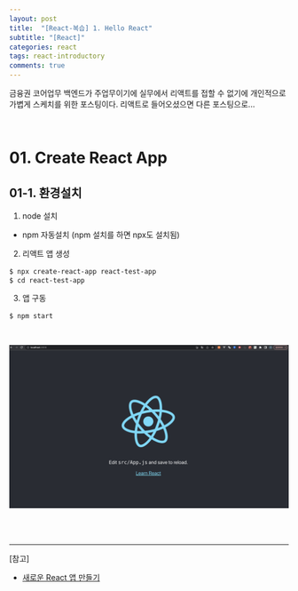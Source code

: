 ```yaml
---
layout: post
title:  "[React-복습] 1. Hello React"
subtitle: "[React]"
categories: react
tags: react-introductory
comments: true
---
```


금융권 코어업무 백엔드가 주업무이기에 실무에서 리액트를 접할 수 없기에 개인적으로 가볍게 스케치를 위한 포스팅이다. 리액트로 들어오셨으면 다른 포스팅으로...

<br>


# 01. Create React App 

## 01-1. 환경설치

1) node 설치
  - npm 자동설치 (npm 설치를 하면 npx도 설치됨)

2) 리액트 앱 생성

```
$ npx create-react-app react-test-app
$ cd react-test-app
```

3) 앱 구동

```
$ npm start
```

<br>

[![react-rv-s1](/assets/img/2023/react-rv-s1.png)]()

<br><br>

---
[참고]
- [새로운 React 앱 만들기](https://reactjs.org/docs/create-a-new-react-app.html)


